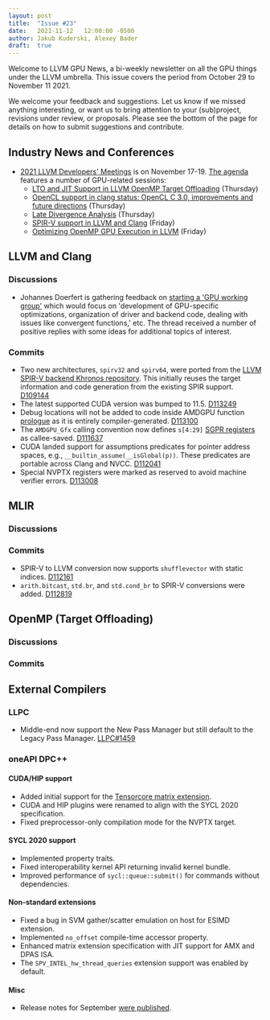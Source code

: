 ```yaml
---
layout: post
title:  "Issue #23"
date:   2021-11-12   12:00:00 -0500
author: Jakub Kuderski, Alexey Bader
draft:  true
---
```


Welcome to LLVM GPU News, a bi-weekly newsletter on all the GPU things under the LLVM umbrella.
This issue covers the period from October 29 to November 11 2021.

We welcome your feedback and suggestions. Let us know if we missed anything interesting, or want us to bring attention to your (sub)project, revisions under review, or proposals. Please see the bottom of the page for details on how to submit suggestions and contribute.


## Industry News and Conferences

*  [2021 LLVM Developers' Meetings](https://llvm.org/devmtg/2021-11/) is on November 17-19. [The agenda](https://llvm.swoogo.com/2021devmtg/agenda) features a number of GPU-related sessions:
   -  [LTO and JIT Support in LLVM OpenMP Target Offloading](https://llvm.swoogo.com/2021DevMtg/session/705664/lightning-talks) (Thursday)
   -  [OpenCL support in clang status: OpenCL C 3.0, improvements and future directions](https://llvm.swoogo.com/2021DevMtg/session/705664/lightning-talks) (Thursday)
   -  [Late Divergence Analysis](https://llvm.swoogo.com/2021DevMtg/session/705672/quick-talks) (Thursday)
   -  [SPIR-V support in LLVM and Clang](https://llvm.swoogo.com/2021DevMtg/session/705687/spir-v-support-in-llvm-and-clang) (Friday)
   -  [Optimizing OpenMP GPU Execution in LLVM](https://llvm.swoogo.com/2021DevMtg/session/705685/optimizing-openmp-gpu-execution-in-llvm) (Friday)


##  LLVM and Clang

### Discussions

*  Johannes Doerfert is gathering feedback on [starting a 'GPU working group'](https://lists.llvm.org/pipermail/llvm-dev/2021-November/153654.html) which would focus on 'development of GPU-specific optimizations, organization of driver and backend code, dealing with issues like convergent functions,' etc. The thread received a number of positive replies with some ideas for additional topics of interest.

### Commits

*  Two new architectures, `spirv32` and `spirv64`, were ported from the [LLVM SPIR-V backend Khronos repository](https://github.com/KhronosGroup/LLVM-SPIRV-Backend). This initially reuses the target information and code generation from the existing SPIR support. [D109144](https://reviews.llvm.org/D109144)
*  The latest supported CUDA version was bumped to 11.5. [D113249](https://reviews.llvm.org/D113249)
*  Debug locations will not be added to code inside AMDGPU function [prologue](https://llvm.org/docs/AMDGPUUsage.html#kernel-prolog) as it is entirely compiler-generated. [D113100](https://reviews.llvm.org/D113100)
*  The `AMDGPU_Gfx` calling convention now defines `s[4:29]` [SGPR registers](https://llvm.org/docs/AMDGPUUsage.html#register-identifier) as callee-saved. [D111637](https://reviews.llvm.org/D111637)
*  CUDA landed support for assumptions predicates for pointer address spaces, e.g., `__builtin_assume(__isGlobal(p))`. These predicates are portable across Clang and NVCC. [D112041](https://reviews.llvm.org/D112041)
*  Special NVPTX registers were marked as reserved to avoid machine verifier errors. [D113008](https://reviews.llvm.org/D113008)


## MLIR

### Discussions

### Commits

*  SPIR-V to LLVM conversion now supports `shufflevector` with static indices. [D112161](https://reviews.llvm.org/D112161)
*  `arith.bitcast`, `std.br`, and `std.cond_br` to SPIR-V conversions were added. [D112819](https://reviews.llvm.org/D112819)


## OpenMP (Target Offloading)

### Discussions

### Commits


## External Compilers

### LLPC

*  Middle-end now support the New Pass Manager but still default to the Legacy Pass Manager. [LLPC#1459](https://github.com/GPUOpen-Drivers/llpc/pull/1459)

### oneAPI DPC++

#### CUDA/HIP support

*  Added initial support for the [Tensorcore matrix extension](https://github.com/intel/llvm/pull/4695).
*  CUDA and HIP plugins were renamed to align with the SYCL 2020 specification.
*  Fixed preprocessor-only compilation mode for the NVPTX target.

#### SYCL 2020 support

*  Implemented property traits.
*  Fixed interoperability kernel API returning invalid kernel bundle.
*  Improved performance of `sycl::queue::submit()` for commands without dependencies.

#### Non-standard extensions

*  Fixed a bug in SVM gather/scatter emulation on host for ESIMD extension.
*  Implemented `no_offset` compile-time accessor property.
*  Enhanced matrix extension specification with JIT support for AMX and DPAS ISA.
*  The `SPV_INTEL_hw_thread_queries` extension support was enabled by default.

#### Misc

* Release notes for September [were published](https://github.com/intel/llvm/blob/sycl/sycl/ReleaseNotes.md#september21-release-notes).
